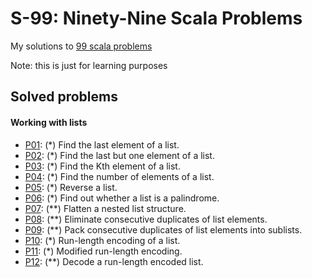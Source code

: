 # S-99: Ninety-Nine Scala Problems

My solutions to [99 scala problems](http://aperiodic.net/phil/scala/s-99)

Note: this is just for learning purposes

## Solved problems

#### Working with lists
- [P01](src/main/scala/P01.scala): (*) Find the last element of a list.
- [P02](src/main/scala/P02.scala): (*) Find the last but one element of a list.
- [P03](src/main/scala/P03.scala): (*) Find the Kth element of a list.
- [P04](src/main/scala/P04.scala): (*) Find the number of elements of a list.
- [P05](src/main/scala/P05.scala): (*) Reverse a list.
- [P06](src/main/scala/P06.scala): (*) Find out whether a list is a palindrome.
- [P07](src/main/scala/P07.scala): (**) Flatten a nested list structure.
- [P08](src/main/scala/P08.scala): (**) Eliminate consecutive duplicates of list elements.
- [P09](src/main/scala/P09.scala): (**) Pack consecutive duplicates of list elements into sublists.
- [P10](src/main/scala/P10.scala): (*) Run-length encoding of a list.
- [P11](src/main/scala/P11.scala): (*) Modified run-length encoding.
- [P12](src/main/scala/P12.scala): (**) Decode a run-length encoded list.
